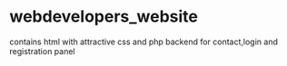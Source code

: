 # webdevelopers_website
contains html with attractive css and php backend for contact,login and registration panel 
